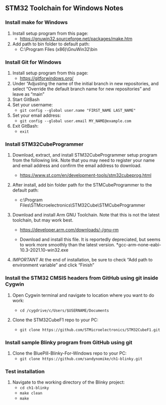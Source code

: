 ## STM32 Toolchain for Windows Notes

### Install make for Windows
   1. Install setup program from this page:
      + https://gnuwin32.sourceforge.net/packages/make.htm
   2. Add path to bin folder to default path:
      + C:\Program Files (x86)\GnuWin32\bin

### Install Git for Windows
   1. Install setup program from this page:
      + https://gitforwindows.org/
   2. Under “Adjusting the name of the initial branch in new repositories, and select “Override the default branch name for new repositories” and leave as “main”
   3. Start GitBash
   4. Set your username:
      + ```git config --global user.name "FIRST_NAME LAST_NAME"```
   5. Set your email address:
      + ```git config --global user.email MY_NAME@example.com```
   6. Exit GitBash:
      + ```exit```

### Install STM32CubeProgrammer
1. Download, extract, and install STM32CubeProgrammer setup program from the following link. Note that you may need to register your name and email address and confirm the email address to download.
   + https://www.st.com/en/development-tools/stm32cubeprog.html

2. After install, add bin folder path for the STMCubeProgrammer to the default path:
   + c:\Program Files\STMicroelectronics\STM32Cube\STMCubeProgrammer

3. Download and install Arm GNU Toolchain. Note that this is not the latest toolchain, but may work best.
   + https://developer.arm.com/downloads/-/gnu-rm

   + Download and install this file. It is reportedly depreciated, but seems to work more smoothly than the latest version.
     *gcc-arm-none-eabi-10.3-2021.10-win32.exe

4. *IMPORTANT* At the end of installation, be sure to check “Add path to environment variable” and click “Finish”


### Install the STM32 CMSIS headers from GitHub using git inside Cygwin<br>

1. Open Cygwin terminal and navigate to location where you want to do work:<br>
   + ```cd /cygdrive/c/Users/$USERNAME/Documents```

2. Clone the STM32CubeF1 repo to your PC:<br>
   + ```git clone https://github.com/STMicroelectronics/STM32CubeF1.git```

### Install sample Blinky program from GitHub using git<br>
1. Clone the BluePill-Blinky-For-Windows repo to your PC:<br>
   + ```git clone https://github.com/sandynomike/ch1-blinky.git```

### Test installation<br>
1. Navigate to the working directory of the Blinky project:
   + ```cd ch1-blinky```
   + ```make clean```
   + ```make```
